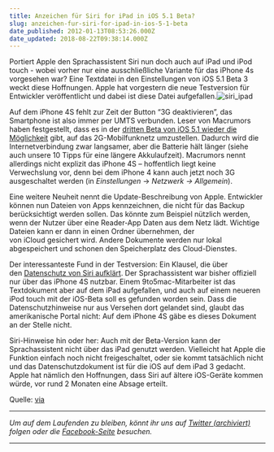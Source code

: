 ```yaml
---
title: Anzeichen für Siri for iPad in iOS 5.1 Beta?
slug: anzeichen-fur-siri-for-ipad-in-ios-5-1-beta
date_published: 2012-01-13T08:53:26.000Z
date_updated: 2018-08-22T09:38:14.000Z
---
```


Portiert Apple den Sprachassistent Siri nun doch auch auf iPad und iPod touch - wobei vorher nur eine ausschließliche Variante für das iPhone 4s vorgesehen war? Eine Textdatei in den Einstellungen von iOS 5.1 Beta 3 weckt diese Hoffnungen. Apple hat vorgestern die neue Testversion für Entwickler veröffentlicht und dabei ist diese Datei aufgefallen.![siri_ipad](//picdump.thafaker.de/2012/01/siri_ipad-580x256.jpg)

Auf dem iPhone 4S fehlt zur Zeit der Button “3G deaktivieren”, das Smartphone ist also immer per UMTS verbunden. Leser von Macrumors haben festgestellt, dass es in der [dritten Beta von iOS 5.1 wieder die Möglichkeit](http://www.macrumors.com/2012/01/09/apple-seeds-ios-5-1-beta-3-to-developers/) gibt, auf das 2G-Mobilfunknetz umzustellen. Dadurch wird die Internetverbindung zwar langsamer, aber die Batterie hält länger (siehe auch unsere 10 Tipps für eine längere Akkulaufzeit). Macrumors nennt allerdings nicht explizit das iPhone 4S – hoffentlich liegt keine Verwechslung vor, denn bei dem iPhone 4 kann auch jetzt noch 3G ausgeschaltet werden (in *Einstellungen* -> *Netzwerk -> Allgemein*).

Eine weitere Neuheit nennt die Update-Beschreibung von Apple. Entwickler können nun Dateien von Apps kennzeichnen, die nicht für das Backup berücksichtigt werden sollen. Das könnte zum Beispiel nützlich werden, wenn der Nutzer über eine Reader-App Daten aus dem Netz lädt. Wichtige Dateien kann er dann in einen Ordner übernehmen, der von iCloud gesichert wird. Andere Dokumente werden nur lokal abgespeichert und schonen den Speicherplatz des Cloud-Dienstes.

Der interessanteste Fund in der Testversion: Ein Klausel, die über den [Datenschutz von Siri aufklärt](http://9to5mac.com/2012/01/09/looks-like-apple-is-working-on-siri-dictation-for-the-ipad-ios-5-1-beta-reveals/). Der Sprachassistent war bisher offiziell nur über das iPhone 4S nutzbar. Einem 9to5mac-Mitarbeiter ist das Textdokument aber auf dem iPad aufgefallen, und auch auf einem neueren iPod touch mit der iOS-Beta soll es gefunden worden sein. Dass die Datenschutzhinweise nur aus Versehen dort gelandet sind, glaubt das amerikanische Portal nicht: Auf dem iPhone 4S gäbe es dieses Dokument an der Stelle nicht.

Siri-Hinweise hin oder her: Auch mit der Beta-Version kann der Sprachassistent nicht über das iPad genutzt werden. Vielleicht hat Apple die Funktion einfach noch nicht freigeschaltet, oder sie kommt tatsächlich nicht und das Datenschutzdokument ist für die iOS auf dem iPad 3 gedacht. Apple hat nämlich den Hoffnungen, dass Siri auf ältere iOS-Geräte kommen würde, vor rund 2 Monaten eine Absage erteilt.

Quelle: [via](http://tinyurl.com/6mq7wrc )

---

*Um auf dem Laufenden zu bleiben, könnt ihr uns auf [Twitter (archiviert)](http://web.archive.org/web/20250905043545/https://twitter.com/) folgen oder die [Facebook-Seite](http://de-de.facebook.com/pages/thafaker-auf-Beton/154600141278763) besuchen.*

---
